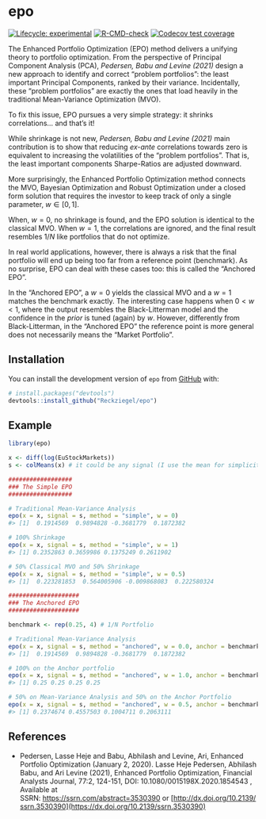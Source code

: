 
<!-- README.md is generated from README.Rmd. Please edit that file -->

# epo

<!-- badges: start -->

[![Lifecycle:
experimental](https://img.shields.io/badge/lifecycle-experimental-orange.svg)](https://lifecycle.r-lib.org/articles/stages.html#experimental)
[![R-CMD-check](https://github.com/Reckziegel/epo/actions/workflows/R-CMD-check.yaml/badge.svg)](https://github.com/Reckziegel/epo/actions/workflows/R-CMD-check.yaml)
[![Codecov test
coverage](https://codecov.io/gh/Reckziegel/epo/branch/main/graph/badge.svg)](https://app.codecov.io/gh/Reckziegel/epo?branch=main)

<!-- badges: end -->

The Enhanced Portfolio Optimization (EPO) method delivers a unifying
theory to portfolio optimization. From the perspective of Principal
Component Analysis (PCA), *Pedersen, Babu and Levine (2021)* design a
new approach to identify and correct “problem portfolios”: the least
important Principal Components, ranked by their variance. Incidentally,
these “problem portfolios” are exactly the ones that load heavily in the
traditional Mean-Variance Optimization (MVO).

To fix this issue, EPO pursues a very simple strategy: it shrinks
correlations… and that’s it!

While shrinkage is not new, *Pedersen, Babu and Levine (2021)* main
contribution is to show that reducing *ex-ante* correlations towards
zero is equivalent to increasing the volatilities of the “problem
portfolios”. That is, the least important components Sharpe-Ratios are
adjusted downward.

More surprisingly, the Enhanced Portfolio Optimization method connects
the MVO, Bayesian Optimization and Robust Optimization under a closed
form solution that requires the investor to keep track of only a single
parameter, $w\in [0, 1]$.

When, $w=0$, no shrinkage is found, and the EPO solution is identical to
the classical MVO. When $w=1$, the correlations are ignored, and the
final result resembles $1/N$ like portfolios that do not optimize.

In real world applications, however, there is always a risk that the
final portfolio will end up being too far from a reference point
(benchmark). As no surprise, EPO can deal with these cases too: this is
called the “Anchored EPO”.

In the “Anchored EPO”, a $w=0$ yields the classical MVO and a $w=1$
matches the benchmark exactly. The interesting case happens when
$0 < w < 1$, where the output resembles the Black-Litterman model and
the confidence in the *prior* is tuned (again) by $w$. However,
differently from Black-Litterman, in the “Anchored EPO” the reference
point is more general does not necessarily means the “Market Portfolio”.

## Installation

You can install the development version of `epo` from
[GitHub](https://github.com/) with:

``` r
# install.packages("devtools")
devtools::install_github("Reckziegel/epo")
```

## Example

``` r
library(epo)

x <- diff(log(EuStockMarkets))
s <- colMeans(x) # it could be any signal (I use the mean for simplicity)

##################
### The Simple EPO
##################

# Traditional Mean-Variance Analysis
epo(x = x, signal = s, method = "simple", w = 0)
#> [1]  0.1914569  0.9894828 -0.3681779  0.1872382

# 100% Shrinkage
epo(x = x, signal = s, method = "simple", w = 1)
#> [1] 0.2352863 0.3659986 0.1375249 0.2611902

# 50% Classical MVO and 50% Shrinkage
epo(x = x, signal = s, method = "simple", w = 0.5)
#> [1]  0.223281853  0.564005906 -0.009868083  0.222580324

####################
### The Anchored EPO 
####################

benchmark <- rep(0.25, 4) # 1/N Portfolio

# Traditional Mean-Variance Analysis
epo(x = x, signal = s, method = "anchored", w = 0.0, anchor = benchmark)
#> [1]  0.1914569  0.9894828 -0.3681779  0.1872382

# 100% on the Anchor portfolio
epo(x = x, signal = s, method = "anchored", w = 1.0, anchor = benchmark)
#> [1] 0.25 0.25 0.25 0.25

# 50% on Mean-Variance Analysis and 50% on the Anchor Portfolio
epo(x = x, signal = s, method = "anchored", w = 0.5, anchor = benchmark)
#> [1] 0.2374674 0.4557503 0.1004711 0.2063111
```

## References

- Pedersen, Lasse Heje and Babu, Abhilash and Levine, Ari, Enhanced
  Portfolio Optimization (January 2, 2020). Lasse Heje Pedersen,
  Abhilash Babu, and Ari Levine (2021), Enhanced Portfolio Optimization,
  Financial Analysts Journal, 77:2, 124-151, DOI:
  10.1080/0015198X.2020.1854543 , Available at
  SSRN: <https://ssrn.com/abstract=3530390> or [http://dx.doi.org/10.2139/ssrn.3530390](https://dx.doi.org/10.2139/ssrn.3530390)
